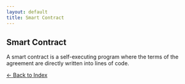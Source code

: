 ```yaml
---
layout: default
title: Smart Contract
---
```


## Smart Contract

A smart contract is a self-executing program where the terms of the agreement are directly written into lines of code.

[← Back to Index](/)
